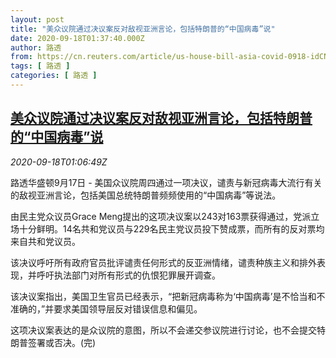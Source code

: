 ```yaml
---
layout: post
title: "美众议院通过决议案反对敌视亚洲言论，包括特朗普的“中国病毒”说"
date: 2020-09-18T01:37:40.000Z
author: 路透
from: https://cn.reuters.com/article/us-house-bill-asia-covid-0918-idCNKBS26903Y
tags: [ 路透 ]
categories: [ 路透 ]
---
```

<!--1600393060000-->
[美众议院通过决议案反对敌视亚洲言论，包括特朗普的“中国病毒”说](https://cn.reuters.com/article/us-house-bill-asia-covid-0918-idCNKBS26903Y)
------

<div>
<div><i>2020-09-18T01:06:49Z</i></div><p>路透华盛顿9月17日 - 美国众议院周四通过一项决议，谴责与新冠病毒大流行有关的敌视亚洲言论，包括美国总统特朗普频频使用的“中国病毒”等说法。</p><p>由民主党众议员Grace Meng提出的这项决议案以243对163票获得通过，党派立场十分鲜明。14名共和党议员与229名民主党议员投下赞成票，而所有的反对票均来自共和党议员。</p><p>该决议呼吁所有政府官员批评谴责任何形式的反亚洲情绪，谴责种族主义和排外表现，并呼吁执法部门对所有形式的仇恨犯罪展开调查。</p><p>该决议案指出，美国卫生官员已经表示，“把新冠病毒称为‘中国病毒’是不恰当和不准确的，”并要求美国领导层反对错误信息和偏见。</p><p>这项决议案表达的是众议院的意图，所以不会递交参议院进行讨论，也不会提交特朗普签署或否决。(完)</p>
</div>
